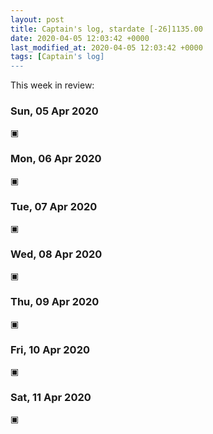 ```yaml
---
layout: post
title: Captain's log, stardate [-26]1135.00
date: 2020-04-05 12:03:42 +0000
last_modified_at: 2020-04-05 12:03:42 +0000
tags: [Captain's log]
---
```


This week in review:

<!-- more -->

### Sun, 05 Apr 2020
▣

### Mon, 06 Apr 2020
▣

### Tue, 07 Apr 2020
▣

### Wed, 08 Apr 2020
▣

### Thu, 09 Apr 2020
▣

### Fri, 10 Apr 2020
▣

### Sat, 11 Apr 2020
▣
